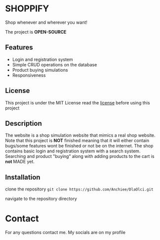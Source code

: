 <h1>SHOPPIFY</h1>
<p>Shop whenever and wherever you want!</p>

<p>The project is <b>OPEN-SOURCE</b></p>

<h2>Features</h2>
<ul>
  <li>Login and registration system</li>
  <li>Simple CRUD operations on the database</li>
  <li>Product buying simulations</li>
  <li>Responsiveness</li>
</ul>

<h2>License</h2>
<p>This project is under the MIT License read the <a href="https://github.com/Anchiee/shoppify/blob/main/LICENSE">license</a> before using this project</p>

<h2>Description</h2>
<p>The website is a shop <bold>simulation</bold> website that mimics a real shop website. Note that this project is <b>NOT</b> finished meaning that it will either contain bugs/some features wont be finished or not be on the internet. The shop contains basic login and registration system with a search system. Searching and product "buying" along with adding products to the cart is <strong>not </strong> MADE yet. </p>

<h2>Installation</h2>

clone the repository `git clone https://github.com/Anchiee/DlaOlci.git`
<p>navigate to the repository directory</p>



<h1>Contact</h1>

<p>For any questions contact me. My socials are on my profile</p>
